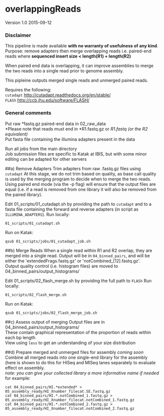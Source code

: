 # overlappingReads
Version 1.0 
2015-09-12  

### Disclaimer
This pipeline is made available **with no warranty of usefulness of any kind**.  
Purpose: remove adapters then merge overlapping reads i.e. paired-end reads where **sequenced insert size < length(R1) + length(R2)**  

When paired end data is overlapping, it can improve assemblies to merge the two reads into a single read
prior to genome assembly.

This pipleine outputs merged single reads and unmerged paired reads.  

Requires the following:  
`cutadapt`         http://cutadapt.readthedocs.org/en/stable/  
`FLASh`            http://ccb.jhu.edu/software/FLASH/ 

### General comments
Put raw *fastq.gz paired-end data in 02_raw_data  
*Please note that reads must end in *R1.fastq.gz or *R1.fastq (or the R2 equivalent)*   
Put fasta file containing the illumina adapters present in the data  

Run all jobs from the main directory  
Job submission files are specific to Katak at IBIS, but with some minor editing can be adapted for other servers  

##a) Remove Adapters
Trim adapters from raw .fastq.gz files using `cutadapt`
At this stage, we do not trim based on quality, as base call quality is used by the merging program to decide when to merge the two reads. Using paired end mode (via the -p flag) will ensure that the output files are equal (i.e. if a read is removed from one library it will also be removed from the paired library).

Edit 01_scripts/01_cutadapt.sh by providing the path to `cutadapt` and to a fasta file containing the forward and reverse adapters (in script as `ILLUMINA_ADAPTERS`).
Run locally:
```
01_scripts/01_cutadapt.sh
```

Run on Katak: 
```
qsub 01_scripts/jobs/01_cutadapt_job.sh
```

##b) Merge Reads
When a single read within R1 and R2 overlap, they are merged into a single read. 
Output will be in `04_binned_pairs`, and will be either the 'extendedFrags.fastq.gz' or 'notCombined_[12].fastq.gz'.  
Output quality control (i.e. histogram files) are moved to 04_binned_pairs/output_histograms/ 

Edit 01_scripts/02_flash_merge.sh by providing the full path to `FLASh` 
Run locally:
```
01_scripts/02_flash_merge.sh
```

Run on Katak: 
```
qsub 01_scripts/jobs/02_flash_merge_job.sh
```

##c) Assess output of merging
Output files are in 04_binned_pairs/output_histograms/  
These contain graphical representation of the proportion of reads within each bp length   
View using `less` to get an understanding of your size distribution

##d) Prepare merged and unmerged files for assembly
*coming soon*
Combine all merged reads into one single-end library for the assembly (here is shown to do this for HISeq and MISeq lanes separately to evaluate effect on assembly.  
*note: you can give your collected library a more informative name if needed*
for example: 	  
```
cat 04_binned_pairs/HI.*extended* > 05_assembly_ready/HI_Xnumber_filecat.SE.fastq.gz	
cat 04_binned_pairs/HI.*.notCombined_1.fastq.gz > 05_assembly_ready/HI_Xnumber_filecat.notCombined_1.fastq.gz
cat 04_binned_pairs/HI.*.notCombined_2.fastq.gz > 05_assembly_ready/HI_Xnumber_filecat.notCombined_2.fastq.gz
```
